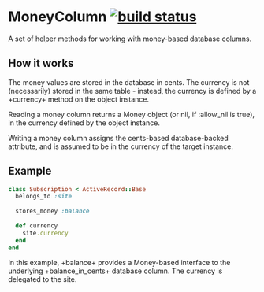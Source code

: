 MoneyColumn [![build status](https://secure.travis-ci.org/chargify/money_column.png)](http://travis-ci.org/chargify/money_column)
===========

A set of helper methods for working with money-based database columns.

## How it works

The money values are stored in the database in cents.  The currency is not (necessarily) stored in the same table - instead, the currency is defined by a +currency+ method on the object instance.

Reading a money column returns a Money object (or nil, if :allow_nil is true), in the currency defined by the object instance.

Writing a money column assigns the cents-based database-backed attribute, and is assumed to be in the
currency of the target instance.

## Example

``` ruby
class Subscription < ActiveRecord::Base
  belongs_to :site
  
  stores_money :balance
  
  def currency
    site.currency
  end
end
```

In this example, +balance+ provides a Money-based interface to the underlying +balance_in_cents+ database column.  The currency is delegated to the site.
